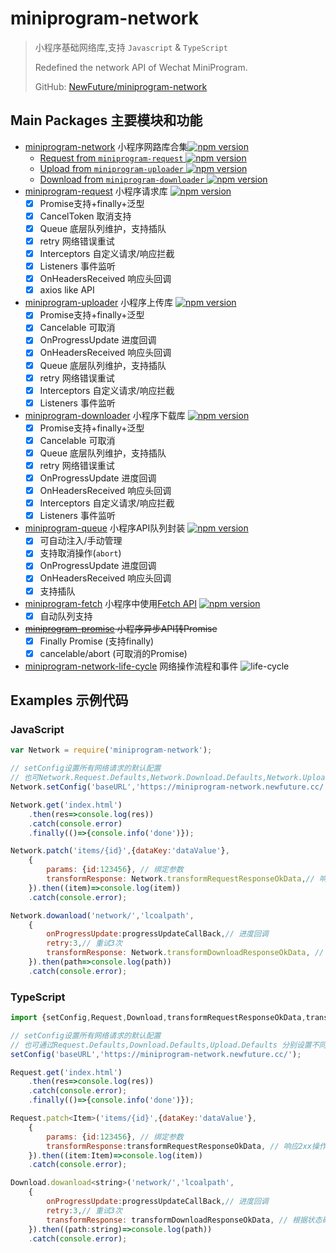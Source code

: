# miniprogram-network

> 小程序基础网络库,支持 `Javascript` & `TypeScript`
>
> Redefined the network API of Wechat MiniProgram. 
> 
> GitHub: [NewFuture/miniprogram-network](https://github.com/NewFuture/miniprogram-network)

## Main Packages 主要模块和功能

* [miniprogram-network](network) 小程序网路库合集[![npm version](https://badge.fury.io/js/miniprogram-network.svg)](https://npmjs.com/package/miniprogram-network)
    * [Request from `miniprogram-request` ![npm version](https://badge.fury.io/js/miniprogram-request.svg)](https://npmjs.com/package/miniprogram-request)
    * [Upload from `miniprogram-uploader` ![npm version](https://badge.fury.io/js/miniprogram-uploader.svg)](https://npmjs.com/package/miniprogram-uploader)
    * [Download from `miniprogram-downloader` ![npm version](https://badge.fury.io/js/miniprogram-downloader.svg)](https://npmjs.com/package/miniprogram-downloader)
* [miniprogram-request](request) 小程序请求库 [![npm version](https://badge.fury.io/js/miniprogram-request.svg)](https://npmjs.com/package/miniprogram-request)
    * [x] Promise支持+finally+泛型
    * [x] CancelToken 取消支持
    * [x] Queue 底层队列维护，支持插队
    * [x] retry 网络错误重试
    * [x] Interceptors 自定义请求/响应拦截
    * [x] Listeners 事件监听
    * [x] OnHeadersReceived 响应头回调
    * [x] axios like API
* [miniprogram-uploader](uploader) 小程序上传库 [![npm version](https://badge.fury.io/js/miniprogram-uploader.svg)](https://npmjs.com/package/miniprogram-uploader)
    * [x] Promise支持+finally+泛型
    * [x] Cancelable 可取消
    * [x] OnProgressUpdate 进度回调
    * [x] OnHeadersReceived 响应头回调
    * [x] Queue 底层队列维护，支持插队
    * [x] retry 网络错误重试
    * [x] Interceptors 自定义请求/响应拦截
    * [x] Listeners 事件监听
* [miniprogram-downloader](downloader) 小程序下载库 [![npm version](https://badge.fury.io/js/miniprogram-downloader.svg)](https://npmjs.com/package/miniprogram-downloader)
    * [x] Promise支持+finally+泛型
    * [x] Cancelable 可取消
    * [x] Queue 底层队列维护，支持插队
    * [x] retry 网络错误重试
    * [x] OnProgressUpdate 进度回调
    * [x] OnHeadersReceived 响应头回调
    * [x] Interceptors 自定义请求/响应拦截
    * [x] Listeners 事件监听
* [miniprogram-queue](queue) 小程序API队列封装 [![npm version](https://badge.fury.io/js/miniprogram-queue.svg)](https://npmjs.com/package/miniprogram-queue)
    * [x] 可自动注入/手动管理
    * [x] 支持取消操作(`abort`)
    * [x] OnProgressUpdate 进度回调
    * [x] OnHeadersReceived 响应头回调
    * [x] 支持插队
* [miniprogram-fetch](fetch) 小程序中使用[Fetch API](https://developer.mozilla.org/zh-CN/docs/Web/API/Fetch_API/Using_Fetch) [![npm version](https://badge.fury.io/js/miniprogram-fetch.svg)](https://npmjs.com/package/miniprogram-fetch)
    * [x] 自动队列支持
* ~~[miniprogram-promise](promise) 小程序异步API转Promise~~
    * [x] Finally Promise (支持finally)
    * [x] cancelable/abort (可取消的Promise)
* [miniprogram-network-life-cycle](life-cycle) 网络操作流程和事件
![life-cycle](https://user-images.githubusercontent.com/6290356/49631309-6bddc080-fa2c-11e8-9a41-88fb50b2a1b7.png)


## Examples 示例代码

### JavaScript

```js
var Network = require('miniprogram-network');

// setConfig设置所有网络请求的默认配置
// 也可Network.Request.Defaults,Network.Download.Defaults,Network.Upload.Defaults 分别设置不同默认配置
Network.setConfig('baseURL','https://miniprogram-network.newfuture.cc/')

Network.get('index.html')
    .then(res=>console.log(res))
    .catch(console.error)
    .finally(()=>{console.info('done')});

Network.patch('items/{id}',{dataKey:'dataValue'},
    {
        params: {id:123456}, // 绑定参数
        transformResponse: Network.transformRequestResponseOkData,// 响应2xx操作成功直接返回数据
    }).then((item)=>console.log(item))
    .catch(console.error);

Network.dowanload('network/','lcoalpath',
    {
        onProgressUpdate:progressUpdateCallBack,// 进度回调
        retry:3,// 重试3次
        transformResponse: Network.transformDownloadResponseOkData, // 根据状态码只返回2xx对应的本地文件名
    }).then(path=>console.log(path))
    .catch(console.error);
```

### TypeScript

```js
import {setConfig,Request,Download,transformRequestResponseOkData,transformDownloadResponseOkData} from 'miniprogram-network';

// setConfig设置所有网络请求的默认配置
// 也可通过Request.Defaults,Download.Defaults,Upload.Defaults 分别设置不同默认配置
setConfig('baseURL','https://miniprogram-network.newfuture.cc/');

Request.get('index.html')
    .then(res=>console.log(res))
    .catch(console.error);
    .finally(()=>{console.info('done')});

Request.patch<Item>('items/{id}',{dataKey:'dataValue'},
    {
        params: {id:123456}, // 绑定参数
        transformResponse:transformRequestResponseOkData, // 响应2xx操作成功直接返回数据
    }).then((item:Item)=>console.log(item))
    .catch(console.error);

Download.dowanload<string>('network/','lcoalpath',
    {
        onProgressUpdate:progressUpdateCallBack,// 进度回调
        retry:3,// 重试3次
        transformResponse: transformDownloadResponseOkData, // 根据状态码只返回2xx对应的本地文件名
    }).then((path:string)=>console.log(path))
    .catch(console.error);
```